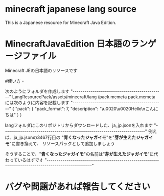 # minecraft japanese lang source
This is a Japanese resource for Minecraft Java Edition.

# MinecraftJavaEdition 日本語のランゲージファイル
Minecraft JEの日本語のリソースです

#使い方 -

次のようにフォルダを作成します
"----------------------------------------------"
LangResourcePack/assets/minecraft/lang
               /pack.mcmeta
pack.mcmetaには次のように内容を記載します
"----------------------------------------------"
{
    "pack": {
        "pack_format": 7,
        "description": "\u0020\u0020Hello\nこんにちは"
    }
}

langフォルダにこのリポジトリからダウンロードした、ja_jp.jsonを入れます
"------------------------------------------------------------------------"
例えば、ja_jp.jsonの3467行目の
"**青くなったジャガイモ**"を"**芽が生えたジャガイモ**"に書き換えて、
リソースパックとして追加しましょう

そうすることで、"**青くなったジャガイモ**"の名前は"**芽が生えたジャガイモ**"に代わっているはずです
"-----------------------------------------------------------------------------------------------------"

# バグや問題があれば報告してください
